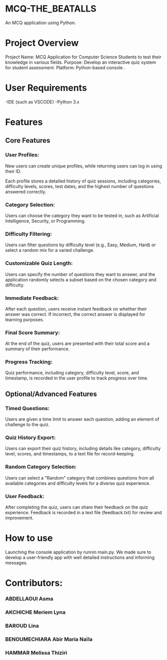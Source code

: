# MCQ-THE_BEATALLS
An MCQ application using Python.


# Project Overview
Project Name: MCQ Application for Computer Science Students to test their knowledge in various fields.
Purpose: Develop an interactive quiz system for student assessment.
Platform: Python-based console .


# User Requirements
-IDE (such as VSCODE)
-Python 3.x

# Features

## Core Features

### User Profiles:

New users can create unique profiles, while returning users can log in using their ID.

Each profile stores a detailed history of quiz sessions, including categories, difficulty levels, scores, test dates, and the highest number of questions answered correctly.


### Category Selection:

Users can choose the category they want to be tested in, such as Artificial Intelligence, Security, or Programming.


### Difficulty Filtering:

Users can filter questions by difficulty level (e.g., Easy, Medium, Hard) or select a random mix for a varied challenge.


### Customizable Quiz Length:

Users can specify the number of questions they want to answer, and the application randomly selects a subset based on the chosen category and difficulty.


### Immediate Feedback:

After each question, users receive instant feedback on whether their answer was correct. If incorrect, the correct answer is displayed for learning purposes.


### Final Score Summary:

At the end of the quiz, users are presented with their total score and a summary of their performance.


### Progress Tracking:

Quiz performance, including category, difficulty level, score, and timestamp, is recorded in the user profile to track progress over time.


## Optional/Advanced Features

### Timed Questions:
Users are given a time limit to answer each question, adding an element of challenge to the quiz.

### Quiz History Export:
Users can export their quiz history, including details like category, difficulty level, scores, and timestamps, to a text file for record-keeping.

### Random Category Selection:
Users can select a "Random" category that combines questions from all available categories and difficulty levels for a diverse quiz experience.

### User Feedback:
After completing the quiz, users can share their feedback on the quiz experience. Feedback is recorded in a text file (feedback.txt) for review and improvement.


# How to use

Launching the console application by runnin main.py.
We made sure to develop a user-friendly app with well detailed instructions and informing messages.


# Contributors:

### ABDELLAOUI Asma  
### AKCHICHE Meriem Lyna
### BAROUD Lina
### BENOUMECHIARA Abir Maria Naïla
### HAMMAR Melissa Thiziri
 


